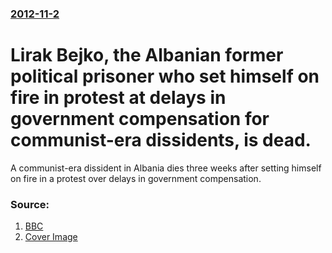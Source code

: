 ### [2012-11-2](/news/2012/11/2/index.md)

# Lirak Bejko, the Albanian former political prisoner who set himself on fire in protest at delays in government compensation for communist-era dissidents, is dead. 

A communist-era dissident in Albania dies three weeks after setting himself on fire in a protest over delays in government compensation.


### Source:

1. [BBC](http://www.bbc.co.uk/news/world-europe-20189444)
1. [Cover Image](https://ichef.bbci.co.uk/news/1024/media/images/63895000/jpg/_63895385_63895384.jpg)
